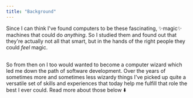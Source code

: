 ```yaml
---
title: "Background"
---
```


Since I can think I've found computers to be these fascinating, ✨magic✨ machines that could do _anything_. So I studied them and found out that they're actually not all that smart, but in the hands of the right people they could _feel_ magic.

<div style="padding-bottom:1rem"></div>
So from then on I too would wanted to become a computer wizard which led me down the path of software development. Over the years of sometimes more and sometimes less wizardy things I've picked up quite a versatile set of skills and experiences that today help me fulfill that role the best I ever could. Read more about those below ⬇️
